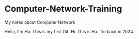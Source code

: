 # Computer-Network-Training
My notes about Computer Network

Hello, I'm Ha. This is my first Git.
Hi. This is Ha. I'm back in 2024.

<a name="pookie"></a>
